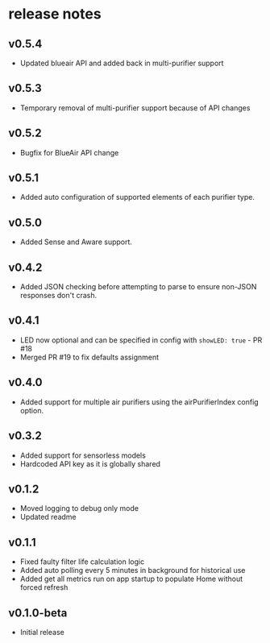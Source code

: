 # release notes

## v0.5.4

* Updated blueair API and added back in multi-purifier support

## v0.5.3

* Temporary removal of multi-purifier support because of API changes

## v0.5.2

* Bugfix for BlueAir API change

## v0.5.1

* Added auto configuration of supported elements of each purifier type.

## v0.5.0

* Added Sense and Aware support.

## v0.4.2

* Added JSON checking before attempting to parse to ensure non-JSON responses don't crash.

## v0.4.1

* LED now optional and can be specified in config with `showLED: true` - PR #18
* Merged PR #19 to fix defaults assignment

## v0.4.0

* Added support for multiple air purifiers using the airPurifierIndex config option.

## v0.3.2

* Added support for sensorless models
* Hardcoded API key as it is globally shared

## v0.1.2

* Moved logging to debug only mode
* Updated readme

## v0.1.1

* Fixed faulty filter life calculation logic
* Added auto polling every 5 minutes in background for historical use
* Added get all metrics run on app startup to populate Home without forced refresh

## v0.1.0-beta

* Initial release
